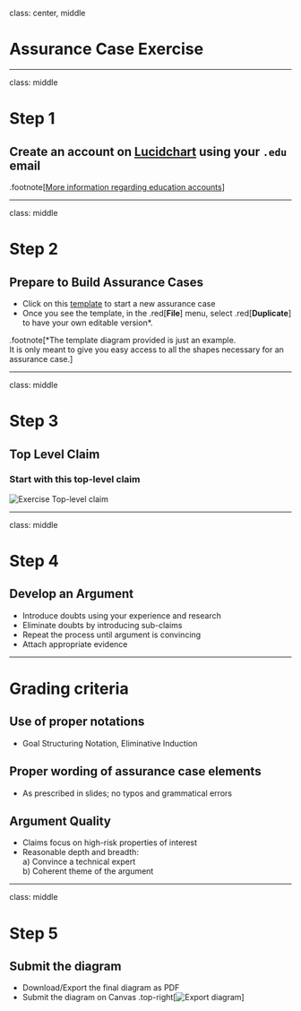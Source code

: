 class: center, middle
# Assurance Case Exercise

---
class: middle
# Step 1
## Create an account on [Lucidchart](https://www.lucidchart.com/pages/usecase/education-request) using your `.edu` email

.footnote[[More information regarding education accounts](https://lucidchart.zendesk.com/hc/en-us/community/posts/360060658532-HOW-TO-REQUEST-A-FREE-EDUCATIONAL-ACCOUNT-UPGRADE)]

---
class: middle
# Step 2
## Prepare to Build Assurance Cases
- Click on this [template](https://www.lucidchart.com/invitations/accept/4851d548-2750-44a3-b62e-831a4b142ba5) to start a new assurance case
- Once you see the template, in the .red[**File**] menu, select .red[**Duplicate**] to have your own editable version*.

.footnote[*The template diagram provided is just an example.   
It is only meant to give you easy access to all the shapes necessary for an assurance case.]

---

class: middle
# Step 3
## Top Level Claim

### Start with this top-level claim
![Exercise Top-level claim](images/exercise-top-level-claim.svg)


---

class: middle
# Step 4
## Develop an Argument

- Introduce doubts using your experience and research
- Eliminate doubts by introducing sub-claims
- Repeat the process until argument is convincing
- Attach appropriate evidence

---

# Grading criteria

## Use of proper notations
- Goal Structuring Notation, Eliminative Induction

## Proper wording of assurance case elements
- As prescribed in slides; no typos and grammatical errors

## Argument Quality
- Claims focus on high-risk properties of interest
- Reasonable depth and breadth:     
a) Convince a technical expert  
b) Coherent theme of the argument

---

class: middle

# Step 5
## Submit the diagram
- Download/Export the final diagram as PDF
- Submit the diagram on Canvas
.top-right[![Export diagram](images/export.png)]
